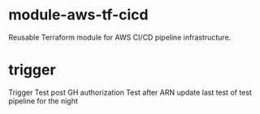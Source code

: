 # module-aws-tf-cicd
Reusable Terraform module for AWS CI/CD pipeline infrastructure.
# trigger
<!-- Trigger test: 2025-04-12 -->
Trigger Test post GH authorization
Test after ARN update
last test of test pipeline for the night